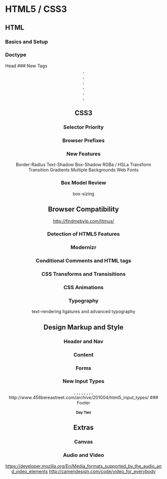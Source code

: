 # HTML5 / CSS3
## HTML
### Basics and Setup
### Doctype
<!DOCTYPE hmtl>
<html lang="en">
Head
### New Tags
<header>, <section>, <nav>, <article>, <aside>, <footer>, <time>

## CSS3
### Selector Priority
### Browser Prefixes
### New Features
Border-Radius
Text-Shadow
Box-Shadow
RGBa / HSLa
Transform
Transition
Gradients
Multiple Backgrounds
Web Fonts
### Box Model Review
box-sizing

## Browser Compatibility
http://findmebyip.com/litmus/
### Detection of HTML5 Features
### Modernizr
### Conditional Comments and HTML tags
<!--[if lt IE 9]>
  <script src="http://html5shim.googlecode.com/svn/trunk/
html5.js"></script>
<![endif]-->
### CSS Transforms and Transisitions
### CSS Animations
### Typography
text-rendering
ligatures and advanced typography
 
## Design Markup and Style
### Header and Nav
### Content
### Forms
### New Input Types
<search>, <tel>, <url>, <email>, <datetime>, <date>, <number>, <range>, <color>
http://www.456bereastreet.com/archive/201004/html5_input_types/
### Footer

# Day Two
## Extras

### Canvas
### Audio and Video 
https://developer.mozilla.org/En/Media_formats_supported_by_the_audio_and_video_elements
http://camendesign.com/code/video_for_everybody

